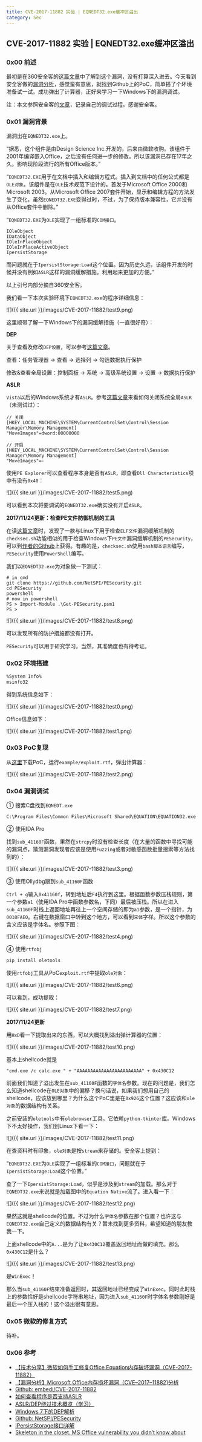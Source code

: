 ```yaml
---
title: CVE-2017-11882 实验 | EQNEDT32.exe缓冲区溢出
category: Sec
---
```


## CVE-2017-11882 实验 | EQNEDT32.exe缓冲区溢出

### 0x00 前述

最初是在360安全客的[这篇文章](http://bobao.360.cn/learning/detail/4729.html)中了解到这个漏洞，没有打算深入进去。今天看到安全客做的[漏洞分析](http://bobao.360.cn/learning/detail/4734.html)，感觉蛮有意思，就找到Github上的PoC，简单搭了个环境准备试一试。成功弹出了计算器，正好来学习一下Windows下的漏洞调试。

注：本文参照安全客的[文章](http://bobao.360.cn/learning/detail/4734.html)，记录自己的调试过程。感谢安全客。

### 0x01 漏洞背景

漏洞出在`EQNEDT32.exe`上。

“据悉，这个组件是由Design Science Inc.开发的，后来由微软收购。该组件于2001年编译嵌入Office，之后没有任何进一步的修改。所以该漏洞已存在17年之久。影响现阶段流行的所有Office版本。”

“`EQNEDT32.EXE`用于在文档中插入和编辑方程式。插入到文档中的任何公式都是`OLE对象`。该组件是在`OLE`技术规范下设计的。首发于Microsoft Office 2000和Microsoft 2003。从Microsoft Office 2007套件开始，显示和编辑方程的方法发生了变化，虽然`EQNEDT32.EXE`变得过时，不过，为了保持版本兼容性，它并没有从Office套件中删除。”

“`EQNEDT32.EXE`为`OLE`实现了一组标准的`COM接口`。

```
IOleObject
IDataObject
IOleInPlaceObject
IOleInPlaceActiveObject
IpersistStorage
```

而问题就在于`IpersistStorage:Load`这个位置。因为历史久远，该组件开发的时候并没有例如`ASLR`这样的漏洞缓解措施。利用起来更加的方便。”

以上引号内部分摘自360安全客。

我们看一下本次实验环境下`EQNEDT32.exe`的程序详细信息：

![]({{ site.url }}/images/CVE-2017-11882/test9.png)

这里顺带了解一下Windows下的漏洞缓解措施（一直很好奇）：

**DEP**

关于查看及修改`DEP设置`，可以参考[这篇文章](https://technet.microsoft.com/zh-cn/library/ee958057.aspx)。

查看：任务管理器 -> 查看 -> 选择列 -> 勾选数据执行保护

修改&查看全局设置：控制面板 -> 系统 -> 高级系统设置 -> 设置 -> 数据执行保护

**ASLR**

`Vista`以后的Windows系统才有`ASLR`。参考[这篇文章](https://www.52pojie.cn/thread-377450-1-1.html)来看如何关闭系统全局`ASLR`（未测试过）：

```
// 关闭
[HKEY_LOCAL_MACHINE\SYSTEM\CurrentControlSet\Control\Session Manager\Memory Management]
"MoveImages"=dword:00000000

// 开启
[HKEY_LOCAL_MACHINE\SYSTEM\CurrentControlSet\Control\Session Manager\Memory Management]
"MoveImages"=-
```

使用`PE Explorer`可以查看程序本身是否有`ASLR`，即查看`Dll Characteristics`项中有没有`0x40`：

![]({{ site.url }}/images/CVE-2017-11882/test5.png)

可以看到本次将要调试的`EQNEDT32.exe`确实没有开启`ASLR`。

**2017/11/24更新：检查PE文件防御机制的工具**

在读[这篇文章](http://bobao.360.cn/learning/detail/4744.html)时，发现了一款与Linux下用于检查`ELF文件`漏洞缓解机制的`checksec.sh`功能相似的用于检查Windows下`PE文件`漏洞缓解机制的`PESecurity`，可以到[作者的Github](https://github.com/NetSPI/PESecurity)上获得。有趣的是，`checksec.sh`使用`bash脚本语言`编写，`PESecurity`使用`PowerShell`编写。

我们以`EQNEDT32.exe`为对象做一下测试：

```
# in cmd
git clone https://github.com/NetSPI/PESecurity.git
cd PESecurity
powershell
# now in powershell 
PS > Import-Module .\Get-PESecurity.psm1
PS > 
```

![]({{ site.url }}/images/CVE-2017-11882/test8.png)

可以发现所有的防护措施都没有打开。

`PESecurity`可以用于研究学习。当然，其准确度也有待考证。

### 0x02 环境搭建

```bat
%System Info%
msinfo32
```

得到系统信息如下：

![]({{ site.url }}/images/CVE-2017-11882/test0.png)

Office信息如下：

![]({{ site.url }}/images/CVE-2017-11882/test1.png)

### 0x03 PoC复现

从[这里](https://github.com/embedi/CVE-2017-11882)下载PoC，运行`example/exploit.rtf`，弹出计算器：

![]({{ site.url }}/images/CVE-2017-11882/test2.png)

### 0x04 漏洞调试

① 搜索C盘找到`EQNEDT.exe`

```
C:\Program Files\Common Files\Microsoft Shared\EQUATION\EQUATION32.exe
```

② 使用IDA Pro

找到`sub_41160F`函数，果然在`strcpy`时没有检查长度（在大量的函数中寻找可能的漏洞点，猜测漏洞发现者应该是使用`Fuzzing`或者对敏感函数批量搜索等方法找到的）：

![]({{ site.url }}/images/CVE-2017-11882/test3.png)

③ 使用Ollydbg跟到`sub_41160F`函数

`Ctrl + g`输入`0x41160f`，转到地址后`F4`执行到这里。根据函数参数压栈规则，第一个参数`a1`（使用IDA Pro中函数参数名，下同）最后被压栈。所以在进入`sub_41160F`时栈上返回地址再往上一个空间存储的即为`a1`参数，是一个指针，为`0018FAE0`。右键在数据窗口中转到这个地方，可以看到`宋体`字样。所以这个参数的含义应该是字体名。参照下图：

![]({{ site.url }}/images/CVE-2017-11882/test4.png)

④ 使用`rtfobj`

```bat
pip install oletools
```

使用`rtfobj`工具从PoC`exploit.rtf`中提取`ole对象`：

![]({{ site.url }}/images/CVE-2017-11882/test6.png)

可以看到，成功提取：

![]({{ site.url }}/images/CVE-2017-11882/test7.png)

**2017/11/24更新**

用`HxD`看一下提取出来的东西，可以大概找到溢出弹计算器的位置：

![]({{ site.url }}/images/CVE-2017-11882/test10.png)

基本上shellcode就是

```
"cmd.exe /c calc.exe " + "AAAAAAAAAAAAAAAAAAAAAAAA" + 0x430C12
```

前面我们知道了溢出发生在`sub_41160F`函数的`字体名`参数。现在的问题是，我们怎么知道shellcode在`OLE对象`中的偏移？换句话说，如果我们想用自己的shellcode，应该放到哪里？为什么这个PoC里是在`0x926`这个位置？这应该和`ole对象`的数据结构有关系。

之前安装的`oletools`中有`olebrowser`工具，它依赖`python-tkinter`库。Windows下不太好操作，我们到Linux下看一下：

![]({{ site.url }}/images/CVE-2017-11882/test11.png)

在查资料时有印象，`ole对象`是按`stream`来存储的。安全客上提到：

“`EQNEDT32.EXE`为`OLE`实现了一组标准的`COM接口`，问题就在于`IpersistStorage:Load`这个位置。”

查了一下`IpersistStorage:Load`，似乎是涉及到`stream`的加载。那么对于`EQNEDT32.exe`来说就是加载图中的`Equation Native`流了。进入看一下：

![]({{ site.url }}/images/CVE-2017-11882/test12.png)

果然这就是shellcode的位置。不过为什么`字体名`参数在那个位置？也许这与`EQNEDT32.exe`自己定义的数据结构有关？暂未找到更多资料，希望知道的朋友教我一下。

上面shellcode中的`A...`是为了让`0x430C12`覆盖返回地址而做的填充。那么`0x430C12`是什么？

![]({{ site.url }}/images/CVE-2017-11882/test13.png)

是`WinExec`！

那么当`sub_41160F`结束准备返回时，其返回地址已经变成了`WinExec`。同时此时栈上的参数恰好是shellcode字符串地址，因为进入`sub_41160F`时字体名参数刚好是最后一个压入栈的！这个溢出很有意思。

### 0x05 微软的修复方式

待补。

### 0x06 参考

- [【技术分享】微软如何手工修复Office Equation内存破坏漏洞（CVE-2017-11882）](http://bobao.360.cn/learning/detail/4729.html)
- [【漏洞分析】Microsoft Office内存损坏漏洞（CVE–2017–11882)分析](http://bobao.360.cn/learning/detail/4734.html)
- [Github: embedi/CVE-2017-11882](https://github.com/embedi/CVE-2017-11882)
- [如何查看程序是否支持ASLR](http://blog.csdn.net/thesum/article/details/45343225)
- [ASLR/DEP绕过技术概览（学习）](http://blog.csdn.net/apxar/article/details/10366649)
- [Windows 7下的DEP解析](https://technet.microsoft.com/zh-cn/library/ee958057.aspx)
- [Github: NetSPI/PESecurity](https://github.com/NetSPI/PESecurity)
- [IPersistStorage接口详解](http://blog.csdn.net/dotneterbj/article/details/21076797)
- [Skeleton in the closet. MS Office vulnerability you didn’t know about](https://embedi.com/blog/skeleton-closet-ms-office-vulnerability-you-didnt-know-about)